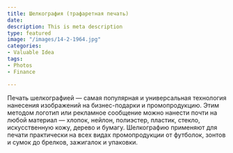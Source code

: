 ```yaml
---
title: Шелкография (трафаретная печать)
date: 
description: This is meta description
type: featured
image: "/images/14-2-1964.jpg"
categories:
- Valuable Idea
tags:
- Photos
- Finance

---
```

Печать шелкографией — самая популярная и универсальная технология нанесения изображений на бизнес-подарки и промопродукцию. Этим методом логотип или рекламное сообщение можно нанести почти на любой материал — хлопок, нейлон, полиэстер, пластик, стекло, искусственную кожу, дерево и бумагу. Шелкографию применяют для печати практически на всех видах промопродукции от футболок, зонтов и сумок до брелков, зажигалок и упаковки.